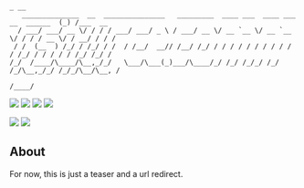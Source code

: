 ```
                                                                                     _ __
   ______________  __  _______________   _________  ____ ___  ____ ___  __  ______  (_) /___  __
  / ___/ ___/ __ \/ / / / ___/ ___/ _ \ / ___/ __ \/ __ `__ \/ __ `__ \/ / / / __ \/ / __/ / / /
 / /  (__  ) /_/ / /_/ / /  / /__/  __// /__/ /_/ / / / / / / / / / / / /_/ / / / / / /_/ /_/ /
/_/  /____/\____/\__,_/_/   \___/\___(_)___/\____/_/ /_/ /_/_/ /_/ /_/\__,_/_/ /_/_/\__/\__, /
                                                                                       /____/
```

[![](https://shields.io/badge/typescript-05122A?logo=typescript&style=for-the-badge)](https://www.typescriptlang.org/) [![](https://shields.io/badge/Node.js-05122A?logo=node.js&style=for-the-badge)](https://nodejs.org/) [![](https://shields.io/badge/next.js-05122A?logo=next.js&style=for-the-badge)](https://nextjs.org/) [![](https://shields.io/badge/react.js-05122A?logo=react&style=for-the-badge)](https://reactjs.org/)

[![](https://shields.io/badge/cloudflare-05122A?logo=cloudflare&style=for-the-badge)](https://cloudflare.com/) [![](https://shields.io/badge/digitalocean-05122A?logo=digitalocean&style=for-the-badge)](https://nextjs.org/)

## About

For now, this is just a teaser and a url redirect.
